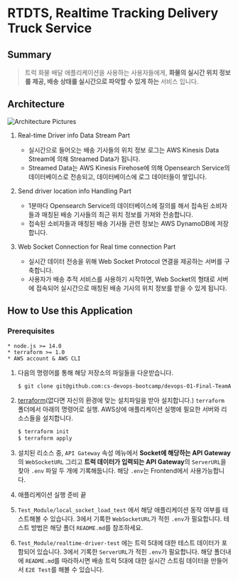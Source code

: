 RTDTS, Realtime Tracking Delivery Truck Service
=============
Summary
-------------
> 트럭 화물 배달 애플리케이션을 사용하는 사용자들에게,   **화물의 실시간 위치 정보를 제공, 배송 상태를 실시간으로 파악할 수 있게 하는** 서비스 입니다.

Architecture
-------------
![Architecture Pictures](https://user-images.githubusercontent.com/25300991/171104161-7929d63f-2b19-476f-b23b-01fd6fa0426f.jpeg)

1. Real-time Driver info Data Stream Part 
   *  실시간으로 들어오는 배송 기사들의 위치 정보 로그는 AWS Kinesis Data Stream에 의해 Streamed Data가 됩니다.
   *  Streamed Data는 AWS Kinesis Firehose에 의해 Opensearch Service의 데이터베이스로 전송되고, 데이터베이스에 로그 데이터들이 쌓입니다.

2. Send driver location info Handling Part 
   * 1분마다 Opensearch Service의 데이터베이스에 질의를 해서 접속된 소비자들과 매칭된 배송 기사들의 최근 위치 정보를 가져와 전송합니다.
   * 접속된 소비자들과 매칭된 배송 기사들 관련 정보는 AWS DynamoDB에 저장합니다.
  
3. Web Socket Connection for Real time connection Part 
   * 실시간 데이터 전송을 위해 Web Socket Protocol 연결을 제공하는 서버를 구축합니다.
   * 사용자가 배송 추적 서비스를 사용하기 시작하면, Web Socket의 형태로 서버에 접속되어 실시간으로 매칭된 배송 기사의 위치 정보를 받을 수 있게 됩니다.

How to Use this Application
-------------
### Prerequisites
    * node.js >= 14.0
    * terraform >= 1.0
    * AWS account & AWS CLI
  
1. 다음의 명령어를 통해 해당 저장소의 파일들을 다운받습니다.   

    ```bash 
    $ git clone git@github.com:cs-devops-bootcamp/devops-01-Final-TeamA-scenario2.git
    ```
2. [terraform](https://www.terraform.io/downloads)(없다면 자신의 환경에 맞는 설치파일을 받아 설치합니다.) ```terraform``` 폴더에서 아래의 명령어로 실행. AWS상에 애플리케이션 실행에 필요한 서버와 리소스들을 설치합니다.

    ```bash 
    $ terraform init
    $ terraform apply
    ```

3. 설치된 리소스 중, `API Gateway` 속성 메뉴에서 **Socket에 해당하는 API Gateway**의 `WebSocketURL` 그리고 **트럭 데이터가 입력되는 API Gateway**의 `ServerURL`을 찾아 `.env` 파일 두 개에 기록해둡니다. 해당 `.env`는 Frontend에서 사용가능합니다.
4. 애플리케이션 실행 준비 끝
5. `Test_Module/local_socket_load_test` 에서 해당 애플리케이션 동작 여부를 테스트해볼 수 있습니다. 3에서 기록한 `WebSocketURL`가 적힌 `.env`가 필요합니다. 테스트 방법은 해당 폴더 `README.md`를 참조하세요.
6. `Test_Module/realtime-driver-test` 에는 트럭 5대에 대한 테스트 데이터가 포함되어 있습니다. 3에서 기록한 `ServerURL`가 적힌 `.env`가 필요합니다. 해당 폴더내에 `README.md`를 따라하시면 배송 트럭 5대에 대한 실시간 스트림 데이터을 만들어서 `E2E Test`를 해볼 수 있습니다.
